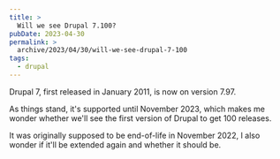 ```yaml
---
title: >
  Will we see Drupal 7.100?
pubDate: 2023-04-30
permalink: >
  archive/2023/04/30/will-we-see-drupal-7-100
tags:
  - drupal
---
```


Drupal 7, first released in January 2011, is now on version 7.97.

As things stand, it's supported until November 2023, which makes me wonder whether we'll see the first version of Drupal to get 100 releases.

It was originally supposed to be end-of-life in November 2022, I also wonder if it'll be extended again and whether it should be.
